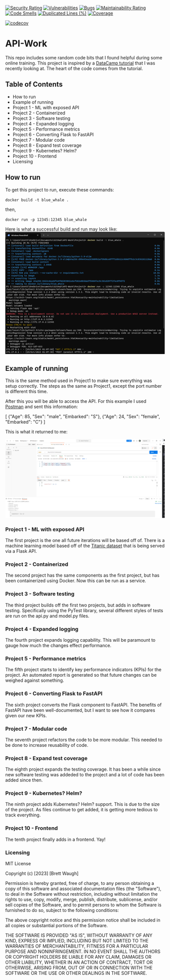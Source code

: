 [![Security Rating](https://sonarcloud.io/api/project_badges/measure?project=WaughB_API-Work&metric=security_rating)](https://sonarcloud.io/summary/new_code?id=WaughB_API-Work) [![Vulnerabilities](https://sonarcloud.io/api/project_badges/measure?project=WaughB_API-Work&metric=vulnerabilities)](https://sonarcloud.io/summary/new_code?id=WaughB_API-Work) [![Bugs](https://sonarcloud.io/api/project_badges/measure?project=WaughB_API-Work&metric=bugs)](https://sonarcloud.io/summary/new_code?id=WaughB_API-Work) [![Maintainability Rating](https://sonarcloud.io/api/project_badges/measure?project=WaughB_API-Work&metric=sqale_rating)](https://sonarcloud.io/summary/new_code?id=WaughB_API-Work) [![Code Smells](https://sonarcloud.io/api/project_badges/measure?project=WaughB_API-Work&metric=code_smells)](https://sonarcloud.io/summary/new_code?id=WaughB_API-Work) [![Duplicated Lines (%)](https://sonarcloud.io/api/project_badges/measure?project=WaughB_API-Work&metric=duplicated_lines_density)](https://sonarcloud.io/summary/new_code?id=WaughB_API-Work) [![Coverage](https://sonarcloud.io/api/project_badges/measure?project=WaughB_API-Work&metric=coverage)](https://sonarcloud.io/summary/new_code?id=WaughB_API-Work) 

[![codecov](https://codecov.io/gh/WaughB/API-Work/graph/badge.svg?token=231EP0T7IO)](https://codecov.io/gh/WaughB/API-Work)


# API-Work
This repo includes some random code bits that I found helpful during some online training. This project is inspired by a [DataCamp tutorial](https://www.datacamp.com/tutorial/machine-learning-models-api-python) that I was recently looking at. The heart of the code comes from the tutorial.


## Table of Contents
* How to run
* Example of running
* Project 1 - ML with exposed API
* Project 2 - Containerized
* Project 3 - Software testing
* Project 4 - Expanded logging
* Project 5 - Performance metrics
* Project 6 - Converting Flask to FastAPI
* Project 7 - Modular code
* Project 8 - Expand test coverage
* Project 9 - Kubernetes? Helm?
* Project 10 - Frontend
* Licensing 

## How to run
To get this project to run, execute these commands:

`docker build -t blue_whale .`

then, 

`docker run -p 12345:12345 blue_whale`

Here is what a successful build and run may look like:
![](images/Successful-build-and-run.png)

## Example of running

This is the same method used in Project1 to make sure everything was setup correctly. The steps as the same as Project1, except the port number is different this time. 

After this you will be able to access the API. For this example I used [Postman](https://www.postman.com/) and sent this information: 

[
    {"Age": 85, "Sex": "male", "Embarked": "S"},
    {"Age": 24, "Sex": "female", "Embarked": "C"}
]

This is what it returned to me: 

![](images/Postman-working.png)

### Project 1 - ML with exposed API
The first project is the one all future iterations will be based off of. There is a machine learning model based off of the [Titanic dataset](https://www.kaggle.com/competitions/titanic) that is being served via a Flask API. 

### Project 2 - Containerized
The second project has the same components as the first project, but has been containerized using Docker. Now this can be run as a service.

### Project 3 - Software testing
The third project builds off the first two projects, but adds in software testing. Specifically using the PyTest library, several different styles of tests are run on the api.py and model.py files. 

### Project 4 - Expanded logging
The fourth project expands logging capability. This will be paramount to gauge how much the changes effect performance. 

### Project 5 - Performance metrics
The fifth project starts to identify key performance indicators (KPIs) for the project. An automated report is generated so that future changes can be weighed against something. 

### Project 6 - Converting Flask to FastAPI
The sixth project converts the Flask component to FastAPI. The benefits of FastAPI have been well-documented, but I want to see how it compares given our new KPIs. 

### Project 7 - Modular code
The seventh project refactors the code to be more modular. This needed to be done to increase reusability of code. 

### Project 8 - Expand test coverage
The eighth project expands the testing coverage. It has been a while since new software testing was addeded to the project and a lot of code has been added since then. 

### Project 9 - Kubernetes? Helm?
The ninth project adds Kubernetes? Helm? support. This is due to the size of the project. As files continue to get added, it is getting more tedious to track everything. 

### Project 10 - Frontend
The tenth project finally adds in a frontend. Yay! 

### Licensing 

MIT License

Copyright (c) [2023] [Brett Waugh]

Permission is hereby granted, free of charge, to any person obtaining a copy
of this software and associated documentation files (the "Software"), to deal
in the Software without restriction, including without limitation the rights
to use, copy, modify, merge, publish, distribute, sublicense, and/or sell
copies of the Software, and to permit persons to whom the Software is
furnished to do so, subject to the following conditions:

The above copyright notice and this permission notice shall be included in all
copies or substantial portions of the Software.

THE SOFTWARE IS PROVIDED "AS IS", WITHOUT WARRANTY OF ANY KIND, EXPRESS OR
IMPLIED, INCLUDING BUT NOT LIMITED TO THE WARRANTIES OF MERCHANTABILITY,
FITNESS FOR A PARTICULAR PURPOSE AND NONINFRINGEMENT. IN NO EVENT SHALL THE
AUTHORS OR COPYRIGHT HOLDERS BE LIABLE FOR ANY CLAIM, DAMAGES OR OTHER
LIABILITY, WHETHER IN AN ACTION OF CONTRACT, TORT OR OTHERWISE, ARISING FROM,
OUT OF OR IN CONNECTION WITH THE SOFTWARE OR THE USE OR OTHER DEALINGS IN THE
SOFTWARE.